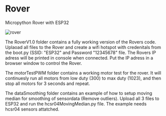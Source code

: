 # Rover
Micropython Rover with ESP32

![rover](https://user-images.githubusercontent.com/58036568/156641601-13340f49-b950-4cc3-b704-ca1fffa6daa5.PNG)


The RoverV1.0 folder contains a fully working version of the Rovers code. Uplaoad all files to the Rover and create a wifi hotspot with credenitals from the boot.py (SSID: "ESP32" and Password "12345678" file. The Rovers IP adress will be printed in console when connected. Put the IP adress in a browser window to control the Rover. 

The motorTestPWM folder contains a working motor test for the rover. It will continuesly run all motors from low duty (300) to max duty (1023), and then stop all motors for 3 seconds and repeat. 


The dataSmoothing folder contains an example of how to setup moving median for smoothing of sensordata (Remove outliers). Upload all 3 files to ESP32 and run the 
hcsr04MovingMedian.py file. The example needs hcsr04 sensors attatched.


